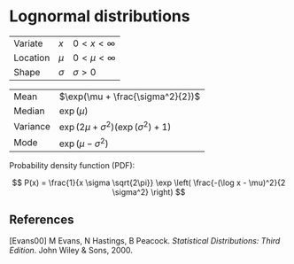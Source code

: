 # Lognormal distributions

|                      |            |                           |
|----------------------|------------|---------------------------|
| Variate              |  $x$       |  $0 < x < \infty$         |
| Location             |  $\mu$     |  $0 < \mu < \infty$       |
| Shape                |  $\sigma$  |  $\sigma > 0$             |


|             |                               |
|-------------|-------------------------------|
| Mean        |  $\exp(\mu + \frac{\sigma^2}{2})$ |
| Median      |  $\exp(\mu)$ |
| Variance    |  $\exp(2\mu + \sigma^2)(\exp(\sigma^2) + 1)$     |
| Mode        |  $\exp(\mu - \sigma^2)$ |

Probability density function (PDF):

$$
  P(x) = \frac{1}{x \sigma \sqrt{2\pi}} \exp \left( \frac{-(\log x - \mu)^2}{2 \sigma^2} \right)
$$


## References

[Evans00] M Evans, N Hastings, B Peacock. _Statistical Distributions:
Third Edition_. John Wiley & Sons, 2000.
